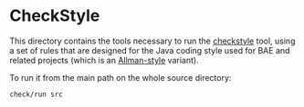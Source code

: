 # CheckStyle

This directory contains the tools necessary to run the [checkstyle](http://checkstyle.sourceforge.net/) tool, using a set of rules that are designed for the Java coding style used for BAE and related projects (which is an [Allman-style](https://en.wikipedia.org/wiki/Indentation_style#Allman_style) variant).

To run it from the main path on the whole source directory:

`check/run src`

